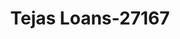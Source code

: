 ---
f_zip-code: 78336
f_state-code: TX
title: Tejas Loans-27167
f_phone: 361-758-8888
f_city-only: Aransas Pass
f_address: 264 South Commercial Street Aransas Pass
f_location-unique-id: '27167'
slug: tejas-loans-27167
updated-on: '2024-05-30T13:46:58.046Z'
created-on: '2024-05-30T13:36:59.803Z'
published-on: '2024-05-30T13:54:32.469Z'
f_city-state: cms/city/aransas-pass-tx.md
f_company: cms/company/tejas-loans.md
f_state: cms/state/texas.md
layout: '[payday-loan].html'
tags: payday-loan
---